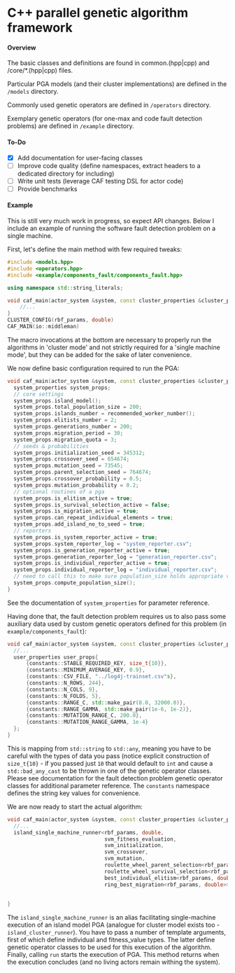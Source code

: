 # C++ parallel genetic algorithm framework

#### Overview

The basic classes and definitions are found in common.(hpp|cpp) and /core/*.(hpp|cpp) files.

Particular PGA models (and their cluster implementations) are defined in the `/models` directory.

Commonly used genetic operators are defined in `/operators` directory.

Exemplary genetic operators (for one-max and code fault detection problems) are defined in `/example` directory.

#### To-Do

- [x] Add documentation for user-facing classes
- [ ] Improve code quality (define namespaces, extract headers to a dedicated directory for including)
- [ ] Write unit tests (leverage CAF testing DSL for actor code)
- [ ] Provide benchmarks

#### Example

This is still very much work in progress, so expect API changes.
Below I include an example of running the software fault detection problem on a single machine.

First, let's define the main method with few required tweaks:
```cpp
#include <models.hpp>
#include <operators.hpp>
#include <example/components_fault/components_fault.hpp>

using namespace std::string_literals;

void caf_main(actor_system &system, const cluster_properties &cluster_props) {
    //...
}
CLUSTER_CONFIG(rbf_params, double)
CAF_MAIN(io::middleman)
```
The macro invocations at the bottom are necessary to properly run the algorithms in 'cluster mode' and not strictly required
for a 'single machine mode', but they can be added for the sake of later convenience.

We now define basic configuration required to run the PGA:
```cpp
void caf_main(actor_system &system, const cluster_properties &cluster_props) {
  system_properties system_props;
  // core settings
  system_props.island_model();
  system_props.total_population_size = 200;
  system_props.islands_number = recommended_worker_number();
  system_props.elitists_number = 2;
  system_props.generations_number = 200;
  system_props.migration_period = 30;
  system_props.migration_quota = 3;
  // seeds & probabilities
  system_props.initialization_seed = 345312;
  system_props.crossover_seed = 654674;
  system_props.mutation_seed = 73545;
  system_props.parent_selection_seed = 764674;
  system_props.crossover_probability = 0.5;
  system_props.mutation_probability = 0.2;
  // optional routines of a pga
  system_props.is_elitism_active = true;
  system_props.is_survival_selection_active = false;
  system_props.is_migration_active = true;
  system_props.can_repeat_individual_elements = true;
  system_props.add_island_no_to_seed = true;
  // reporters
  system_props.is_system_reporter_active = true;
  system_props.system_reporter_log = "system_reporter.csv";
  system_props.is_generation_reporter_active = true;
  system_props.generation_reporter_log = "generation_reporter.csv";
  system_props.is_individual_reporter_active = true;
  system_props.individual_reporter_log = "individual_reporter.csv";
  // need to call this to make sure population_size holds appropriate value
  system_props.compute_population_size();
}
```
See the documentation of `system_properties` for parameter reference.

Having done that, the fault detection problem requires us to also pass some
auxiliary data used by custom genetic operators defined for this problem (in `example/components_fault`):
```cpp
void caf_main(actor_system &system, const cluster_properties &cluster_props) {
  //...
  user_properties user_props{
      {constants::STABLE_REQUIRED_KEY, size_t{10}},
      {constants::MINIMUM_AVERAGE_KEY, 0.9},
      {constants::CSV_FILE, "../log4j-trainset.csv"s},
      {constants::N_ROWS, 244},
      {constants::N_COLS, 9},
      {constants::N_FOLDS, 5},
      {constants::RANGE_C, std::make_pair(8.0, 32000.0)},
      {constants::RANGE_GAMMA, std::make_pair(1e-6, 1e-2)},
      {constants::MUTATION_RANGE_C, 200.0},
      {constants::MUTATION_RANGE_GAMMA, 1e-4}
  };
}
```
This is mapping from `std::string` to `std::any`, meaning you have to be careful with
the types of data you pass (notice explicit construction of `size_t{10}` - if you passed just `10` that
would default to `int` and cause a `std::bad_any_cast` to be thrown in one of the genetic operator classes.
Please see documentation for the fault detection problem genetic operator classes for additional parameter reference.
The `constants` namespace defines the string key values for convenience.

We are now ready to start the actual algorithm:
```cpp
void caf_main(actor_system &system, const cluster_properties &cluster_props) {
  //...
  island_single_machine_runner<rbf_params, double,
                               svm_fitness_evaluation,
                               svm_initialization,
                               svm_crossover,
                               svm_mutation,
                               roulette_wheel_parent_selection<rbf_params, double>,
                               roulette_wheel_survival_selection<rbf_params, double>,
                               best_individual_elitism<rbf_params, double>,
                               ring_best_migration<rbf_params, double>>::run(system,
                                                                             system_props,
                                                                             user_props);
}
```
The `island_single_machine_runner` is an alias facilitating single-machine execution of an island model PGA (analogue for cluster model
exists too - `island_cluster_runner`). You have to pass a number of template arguments, first of which define individual and fitness_value types.
The latter define genetic operator classes to be used for this execution of the algorithm. Finally, calling `run` starts the execution of PGA. This method
returns when the execution concludes (and no living actors remain withing the system).